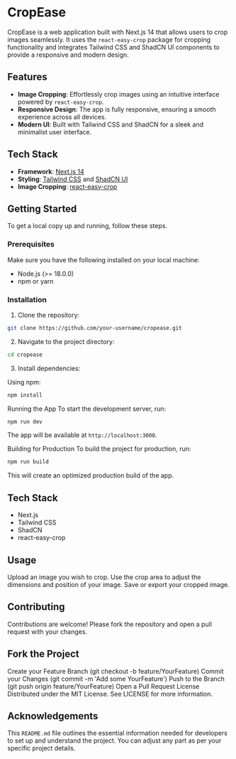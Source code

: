 # CropEase

CropEase is a web application built with Next.js 14 that allows users to crop images seamlessly. It uses the `react-easy-crop` package for cropping functionality and integrates Tailwind CSS and ShadCN UI components to provide a responsive and modern design.

## Features

- **Image Cropping**: Effortlessly crop images using an intuitive interface powered by `react-easy-crop`.
- **Responsive Design**: The app is fully responsive, ensuring a smooth experience across all devices.
- **Modern UI**: Built with Tailwind CSS and ShadCN for a sleek and minimalist user interface.

## Tech Stack

- **Framework**: [Next.js 14](https://nextjs.org/)
- **Styling**: [Tailwind CSS](https://tailwindcss.com/) and [ShadCN UI](https://shadcn.dev/)
- **Image Cropping**: [react-easy-crop](https://github.com/ValentinH/react-easy-crop)

## Getting Started

To get a local copy up and running, follow these steps.

### Prerequisites

Make sure you have the following installed on your local machine:

- Node.js (>= 18.0.0)
- npm or yarn

### Installation

1. Clone the repository:

```bash
git clone https://github.com/your-username/cropease.git
```

2. Navigate to the project directory:

```bash
cd cropease
```

3. Install dependencies:

Using npm:

```bash
npm install
```

Running the App
To start the development server, run:

```bash
npm run dev
```

The app will be available at `http://localhost:3000`.

Building for Production
To build the project for production, run:

```bash
npm run build
```

This will create an optimized production build of the app.

## Tech Stack

- Next.js
- Tailwind CSS
- ShadCN
- react-easy-crop

## Usage

Upload an image you wish to crop.
Use the crop area to adjust the dimensions and position of your image.
Save or export your cropped image.

## Contributing

Contributions are welcome! Please fork the repository and open a pull request with your changes.

## Fork the Project

Create your Feature Branch (git checkout -b feature/YourFeature)
Commit your Changes (git commit -m 'Add some YourFeature')
Push to the Branch (git push origin feature/YourFeature)
Open a Pull Request
License
Distributed under the MIT License. See LICENSE for more information.

## Acknowledgements

This `README.md` file outlines the essential information needed for developers to set up and understand the project. You can adjust any part as per your specific project details.
